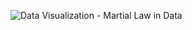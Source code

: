 ![Data Visualization - Martial Law in Data](https://github.com/user-attachments/assets/b5afde7b-6a23-4b3b-bc5b-4758849a8ca3)
